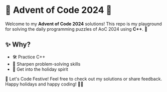 # 🎄 Advent of Code 2024 🎅

Welcome to my **Advent of Code 2024** solutions!
This repo is my playground for solving the daily programming puzzles of AoC 2024 using **C++**. 🎁

## ✨ Why?
- 🛠️ Practice C++
- 🌟 Sharpen problem-solving skills
- 🎉 Get into the holiday spirit

🎅 Let's Code Festive!
Feel free to check out my solutions or share feedback.
Happy holidays and happy coding! 🎄✨